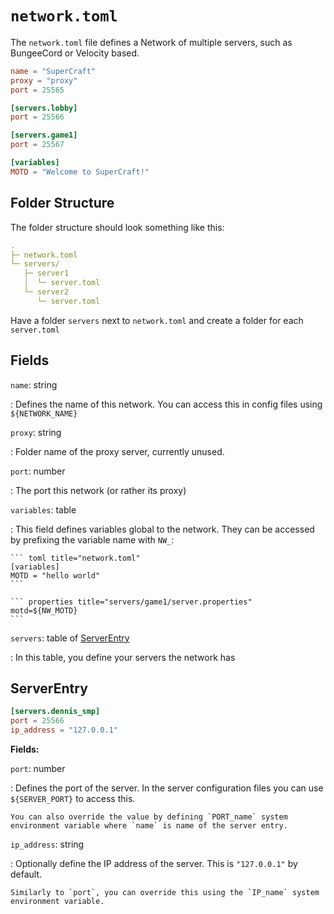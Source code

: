 # `network.toml`

The `network.toml` file defines a Network of multiple servers, such as BungeeCord or Velocity based.

```toml
name = "SuperCraft"
proxy = "proxy"
port = 25565

[servers.lobby]
port = 25566

[servers.game1]
port = 25567

[variables]
MOTD = "Welcome to SuperCraft!"
```

## Folder Structure

The folder structure should look something like this:

```yaml
.
├─ network.toml
└─ servers/
   ├─ server1
   │  └─ server.toml
   └─ server2
      └─ server.toml
```

Have a folder `servers` next to `network.toml` and create a folder for each `server.toml`

## Fields

`name`: string

:   Defines the name of this network. You can access this in config files using `${NETWORK_NAME}`

`proxy`: string

:   Folder name of the proxy server, currently unused.

`port`: number

:   The port this network (or rather its proxy)

`variables`: table

:   This field defines variables global to the network. They can be accessed by prefixing the variable name with `NW_`:

    ``` toml title="network.toml"
    [variables]
    MOTD = "hello world"
    ```

    ``` properties title="servers/game1/server.properties"
    motd=${NW_MOTD}
    ```

`servers`: table of [ServerEntry](#serverentry)

:   In this table, you define your servers the network has

## ServerEntry

```toml
[servers.dennis_smp]
port = 25566
ip_address = "127.0.0.1"
```

**Fields:**

`port`: number

:   Defines the port of the server. In the server configuration files you can use `${SERVER_PORT}` to access this.

    You can also override the value by defining `PORT_name` system environment variable where `name` is name of the server entry.

`ip_address`: string

:   Optionally define the IP address of the server. This is `"127.0.0.1"` by default.

    Similarly to `port`, you can override this using the `IP_name` system environment variable.


